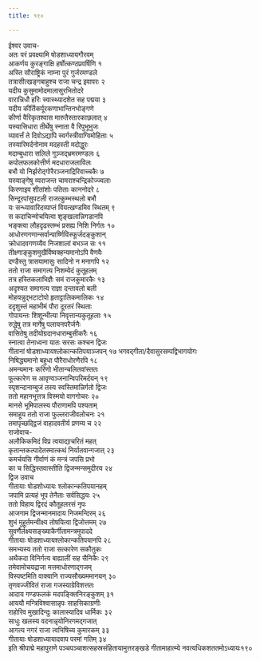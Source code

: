 ```yaml
---
title: १९०

---
```

ईश्वर उवाच-  
अतः परं प्रवक्ष्यामि षोडशाध्यायगौरवम्  
आकर्णय कुरङ्गाक्षि हर्षोत्कण्ठप्रवर्षिणि १  
अस्ति सौराष्ट्रिकं नाम्ना पुरं गुर्जरमण्डले  
तत्रासीत्खङ्गबाहुश्च राजा चन्द्र इवापरः २  
यदीय कुसुमामोदमालासुरभितोदरे  
वारान्निधौ हरिः स्वास्थ्यादशेत सह पद्मया ३  
यदीय कीर्तिकर्पूरकणाभान्तिनभोङ्गणे  
कीर्णा वैरिकृतश्वास मारुतैस्तारकाछलात् ४  
यस्यासिधारा तीर्थेषु स्नाता वै रिपुभूभुजः  
व्यावर्त्तं ते दिवोऽद्यापि स्वर्गस्त्रीवाग्विमोहिताः ५  
तस्यारिमर्दनोनाम मदहस्ती मदोद्धुरः  
मदाम्बुधारा सलिले गुञ्जद्भ्रमरमण्डलः ६  
कपोलफलकोत्तीर्ण मदधाराजलाविलः  
बभौ यो निर्झरोद्गोरैरञ्जनाद्रिरिवाच्चकैः ७  
यस्याङ्गेषु व्यराजन्त चामराश्चन्द्रिकोज्ज्वलाः  
किरणाइव शीतांशोः पतिताः काननोदरे ८  
सिन्दूरपांसुपटली राजत्कुम्भस्थलो बभौ  
यः सन्ध्यावारिदव्याप्तं वियत्खण्डमिव स्थितम् ९  
स कदाचिन्मोचयित्वा शृङ्खलान्निगडानपि  
भङ्क्त्वा लौहदृढस्तम्भं प्रसह्य निशि निर्गतः १०  
आधोरणगणान्सर्वान्पार्ष्णिविस्फूर्जदङ्कुशान्  
क्रोधादवगणय्यैव निजशालां बभञ्ज सः ११  
तीक्ष्णाङ्कुशमुखैर्विष्वक्हन्यमानोऽपि वैणवैः  
दण्डैस्तु त्रासयामासुः सादिनो न मनागपि १२  
ततो राजा समागत्य निशम्येदं कुतूहलम्  
तत्र हस्तिकलाभिज्ञैः समं राजकुमारकैः १३  
अदृश्यत समागत्य राज्ञा दन्तावलो बली  
मोहयन्नुद्भटाटोपो हृताट्टालिकमालिकः १४  
ददृशुस्तं महाभीमं पौरा दूरतरं स्थिताः  
गोपायन्तः शिशून्भीत्या निवृत्तान्यकुतूहलाः १५  
रुद्धेषु तत्र मार्गेषु पलायनपरैर्जनैः  
वासितेषु तदीयोग्रदानधाराम्बुसीकरैः १६  
स्नात्वा तेनाध्वना यातः सरसः कश्चन द्विजः  
गीतानां षोडशाध्यायश्लोकान्कतिपयाञ्जपन् १७ भगवद्गीता/दैवासुरसम्पद्विभागयोगः  
निषिद्ध्यमानो बहुधा पौरैराधोरणैरपि १८  
अमन्यमानः करिणो भीतान्चलितवांस्ततः  
फूत्कारेण स आवृण्वञ्जनान्विपरिमर्दयन् १९  
स्पृशन्दानाम्बुजं तस्य स्वस्तिमान्निर्गतो द्विजः  
ततो महानभूत्तत्र विस्मयो वागगोचरः २०  
मानसे भूमिपालस्य पौराणामपि पश्यताम्  
समाहूय ततो राजा फुल्लराजीवलोचनः २१  
तमापृच्छद्द्विजं वाहादवतीर्य प्रणम्य च २२  
राजोवाच-  
अलौकिकमिदं विप्र त्वयाद्याचरितं महत्  
कृतान्तकल्पादेतस्मात्कथं निर्यातवान्गजात् २३  
कमर्चयसि गीर्वाणं कं मन्त्रं जपसि प्रभो  
का च सिद्धिस्तवास्तीति द्विजन्मन्समुदीरय २४  
द्विज उवाच  
गीतायाः षोडशोध्यायः श्लोकान्कतिपयानहम्  
जपामि प्रत्यहं भूप तेनैताः सर्वसिद्धयः २५  
ततो विहाय द्विरदं कौतूहलरसं नृपः  
आजगाम द्विजन्मानमादाय निजमन्दिरम् २६  
शुभं मुहूर्तमन्वीक्ष्य तोषयित्वा द्विजोत्तमम् २७  
सुवर्णैर्लक्ष्यसङ्ख्याकैर्गीतामन्त्रमुपाददे  
गीतायाः षोडशाध्यायश्लोकान्कतिपयानपि २८  
समभ्यस्य ततो राजा सत्कारेण सकौतुकः  
अथैकदा विनिर्गत्य बाह्यालीं सह सैनिकैः २९  
तमेवामोचयद्राजा मत्तमाधोरणाद्गजम्  
विस्पष्टमिति वाक्यानि राज्यसौख्यममानयन् ३०  
तृणवज्जीवितं राजा गजस्याग्रेविशत्ततः  
आदाय गण्डफलकं मदपङ्क्तिनिरङ्कुशम् ३१  
आययौ मन्त्रिविश्वासान्नृपः साहसिकाग्रणीः  
राहोरिव मुखादिन्दुः कालास्यादिव धार्मिकः ३२  
साधुः खलस्य वदनान्नृयोनिरगमद्गजात्  
आगत्य नगरं राजा त्वभिषिच्य कुमारकम् ३३  
गीतायाः षोडशाध्यायादवाप परमां गतिम् ३४  
इति श्रीपाद्मे महापुराणे पञ्चपञ्चाशत्सहस्रसंहितायामुत्तरङ्खडे गीतामाहात्म्ये नवत्यधिकशततमोऽध्यायः१९०